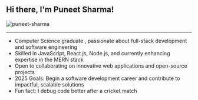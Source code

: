 ## Hi there, I'm Puneet Sharma!
<p align="left"> <img src="https://komarev.com/ghpvc/?username=puneet-sharma&label=Profile%20views&color=0e75b6&style=flat" alt="puneet-sharma" /> </p>

---
- Computer Science graduate , passionate about full-stack development and software engineering
- Skilled in JavaScript, React.js, Node.js, and currently enhancing expertise in the MERN stack
- Open to collaborating on innovative web applications and open-source projects
- 2025 Goals: Begin a software development career and contribute to impactful, scalable solutions
- Fun fact: I debug code better after a cricket match

